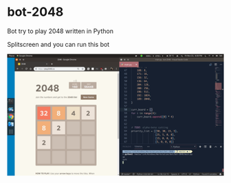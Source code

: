 # bot-2048

Bot try to play 2048 written in Python

Splitscreen and you can run this bot

![Alt text](./screenshot.png?raw=true "Current")

